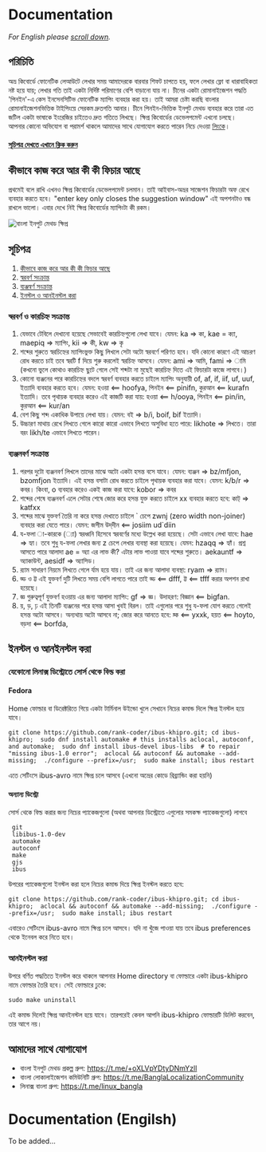 # Documentation
*For English please [scroll down](https://github.com/rank-coder/ibus-khipro/blob/master/README.md#documentation-engilsh).*
## পরিচিতি
অভ্র কিবোর্ডে ফোনেটিক লেআউটে লেখার সময় আমাদেরকে বারবার শিফট চাপতে হয়, ফলে লেখার ফ্লো বা ধারাবাহিকতা নষ্ট হয়ে যায়; লেখার গতি তাই একটা নির্দিষ্ট পরিমাণের বেশি বাড়ানো যায় না। চীনের একটা রোমানাইজেশন পদ্ধতি 'পিনইন'-এ কেস ইনসেনসিটিভ ফোনেটিক ম্যাপিং ব্যবহার করা হয়। তাই আমরা চেষ্টা করছি বাংলার রোমানাইজেশনভিত্তিক টাইপিংয়ে সেরকম দ্রুতগতি আনার। চীনে পিনইন-ভিত্তিক ইনপুট মেথড ব্যবহার করে তারা এত জটিল একটা ভাষাকে ইংরেজির চাইতেও দ্রুত গতিতে লিখছে। ক্ষিপ্র কিবোর্ডের ডেভেলপমেন্ট এখনো চলছে।<br> আপনার কোনো অভিযোগ বা পরামর্শ থাকলে আমাদের সাথে যোগাযোগ করতে পারেন নিচে দেওয়া [লিংকে](https://github.com/rank-coder/ibus-khipro/tree/master#%E0%A6%86%E0%A6%AE%E0%A6%BE%E0%A6%A6%E0%A7%87%E0%A6%B0-%E0%A6%B8%E0%A6%BE%E0%A6%A5%E0%A7%87-%E0%A6%AF%E0%A7%8B%E0%A6%97%E0%A6%BE%E0%A6%AF%E0%A7%8B%E0%A6%97)।
#### [সূচিপত্র দেখতে এখানে ক্লিক করুন](https://github.com/rank-coder/ibus-khipro/blob/master/README.md#%E0%A6%B8%E0%A7%82%E0%A6%9A%E0%A6%BF%E0%A6%AA%E0%A6%A4%E0%A7%8D%E0%A6%B0-1)
## কীভাবে কাজ করে আর কী কী ফিচার আছে
প্রথমেই বলে রাখি এখনও ক্ষিপ্র কিবোর্ডের ডেভেলপমেন্ট চলমান। তাই আইবাস-অভ্রর সাজেশন ফিচারটা অফ রেখে ব্যবহার করতে হবে। "enter key only closes the suggestion window" এই অপশনটাও বন্ধ রাখলে ভালো। এবার দেখে নিই ক্ষিপ্র কিবোর্ডের ম্যাপিংটা কী রকম।

![বাংলা ইনপুট মেথড ক্ষিপ্র](https://github.com/rank-coder/ibus-khipro/assets/54497225/fdbf0f95-08b8-43b7-b6b2-de9416a95897)
## সূচিপত্র
1. [কীভাবে কাজ করে আর কী কী ফিচার আছে](https://github.com/rank-coder/ibus-khipro/blob/master/README.md#%E0%A6%B8%E0%A7%82%E0%A6%9A%E0%A6%BF%E0%A6%AA%E0%A6%A4%E0%A7%8D%E0%A6%B0-1)
2. [স্বরবর্ণ সংক্রান্ত](https://github.com/rank-coder/ibus-khipro/blob/master/README.md#%E0%A6%B8%E0%A7%8D%E0%A6%AC%E0%A6%B0%E0%A6%AC%E0%A6%B0%E0%A7%8D%E0%A6%A3-%E0%A6%93-%E0%A6%95%E0%A6%BE%E0%A6%B0%E0%A6%9A%E0%A6%BF%E0%A6%B9%E0%A7%8D%E0%A6%A8-%E0%A6%B8%E0%A6%82%E0%A6%95%E0%A7%8D%E0%A6%B0%E0%A6%BE%E0%A6%A8%E0%A7%8D%E0%A6%A4)
3. [ব্যঞ্জন্বর্ণ সংক্রান্ত](https://github.com/rank-coder/ibus-khipro/blob/master/README.md#%E0%A6%AC%E0%A7%8D%E0%A6%AF%E0%A6%9E%E0%A7%8D%E0%A6%9C%E0%A6%A8%E0%A6%AC%E0%A6%B0%E0%A7%8D%E0%A6%A3-%E0%A6%B8%E0%A6%82%E0%A6%95%E0%A7%8D%E0%A6%B0%E0%A6%BE%E0%A6%A8%E0%A7%8D%E0%A6%A4)
4. [ইনস্টল ও আনইনস্টল করা](https://github.com/rank-coder/ibus-khipro/blob/master/README.md#%E0%A6%87%E0%A6%A8%E0%A6%B8%E0%A7%8D%E0%A6%9F%E0%A6%B2-%E0%A6%93-%E0%A6%86%E0%A6%A8%E0%A6%87%E0%A6%A8%E0%A6%B8%E0%A7%8D%E0%A6%9F%E0%A6%B2-%E0%A6%95%E0%A6%B0%E0%A6%BE)
### স্বরবর্ণ ও কারচিহ্ন সংক্রান্ত
1. যেভাবে টেবিলে দেখানো হয়েছে সেভাবেই কারচিহ্নগুলো লেখা যাবে। যেমন: ka => কা, kae = ক্যা, maepiq => ম্যাপিং, kii => কী, kw => কৃ
2. শব্দের শুরুতে স্বরচিহ্নের ম্যাপিংভুক্ত কিছু লিখলে সেটা অটো স্বরবর্ণে পরিণত হবে। যদি কোনো কারণে এই আচরণ রোধ করতে চাই তবে স্বরটি f দিয়ে শুরু করলেই স্বরচিহ্ন আসবে। যেমন: ami => আমি, fami => ামি (কখনো ভুলে কোথাও কারচিহ্ন ছুটে গেলে সেই শব্দটা না মুছেই কারচিহ্ন দিতে এই ফিচারটা কাজে লাগবে।)
3. কোনো ব্যঞ্জনের পরে কারচিহ্নের বদলে স্বরবর্ণ ব্যবহার করতে চাইলে ম্যাপিং অনুযায়ী of, af, if, iif, uf, uuf, ইত্যাদি ব্যবহার করতে হবে। যেমন: হওয়া <== hoofya, পিনইন <== pinifn, কুরআন <== kurafn ইত্যাদি। তবে পৃথায়ক ব্যবহার করেও এই কাজটি করা যায়: হওয়া <== h/ooya, পিনইন <== pin/in, কুরআন <== kur/an
4. বেশ কিছু শব্দ একাধিক উপায়ে লেখা যায়। যেমন: বই => b/i, boif, bif ইত্যাদি।
5. উচ্চারণ মাথায় রেখে লিখতে গেলে কারো কারো এভাবে লিখতে অসুবিধা হতে পারে: likhote => লিখতে। তারা বরং likh/te এভাবে লিখতে পারেন।
### ব্যঞ্জনবর্ণ সংক্রান্ত
1. পরপর দুটো ব্যঞ্জনবর্ণ লিখলে তাদের মাঝে অটো একটা হসন্ত বসে যাবে। যেমন: ব্যঞ্জন => bz/mfjon, bzomfjon ইত্যাদি। এই হসন্ত বসাটা রোধ করতে চাইলে পৃথায়ক ব্যবহার করা যাবে। যেমন: k/b/r => কবর। কিংবা, o ব্যবহার করেও একই কাজ করা যাবে: kobor => কবর
2. শব্দের শেষে ব্যঞ্জনবর্ণ এলে সেটার শেষে জোর করে হসন্ত যুক্ত করতে চাইলে xx ব্যবহার করতে হবে: কাট্ => katfxx
3. শব্দের মাঝে যুক্তবর্ণ তৈরি না করে হসন্ত দেখাতে চাইলে \` চেপে zwnj (zero width non-joiner) ব্যবহার করা যেতে পারে। যেমন: জসীম উদ্‌দীন <== josiim ud`diin
4. য-ফলা া-কারকে (্যা) স্বরধ্বনি হিসেবে স্বরবর্ণের মধ্যে উল্লেখ করা হয়েছে। সেটা এভাবে লেখা যাবে: hae => হ্যা। তবে শুধু য-ফলা লেখার জন্য z চেপে লেখার ব্যবস্থা করা হয়েছে। যেমন: hzaqq => হ্যাঁ। প্রশ্ন আসতে পারে আলাদা ae = অ্যা এর লাভ কী? এটার লাভ পাওয়া যাবে শব্দের শুরুতে। aekauntf => অ্যাকাউন্ট, aesidf => অ্যাসিড।
5. র‌্যাম সাধারণ নিয়মে লিখতে গেলে র্যাম হয়ে যায়। তাই এর জন্য আলাদা ব্যবস্থা: ryam => র‌্যাম।
6. ড্ড ও ট্ট এই যুক্তবর্ণ দুটি লিখতে সময় বেশি লাগতে পারে তাই ড্ড <== dfff, ট্ট <== tfff করার অপশন রাখা হয়েছে।
7. জ্ঞ গুরুত্বপূর্ণ যুক্তবর্ণ হওয়ায় এর জন্য আলাদা ম্যাপিং: gf => জ্ঞ। উদাহরণ: বিজ্ঞান <== bigfan.
8. য়, ড়, ঢ় এই তিনটি ব্যঞ্জনের পরে হসন্ত আসা খুবই বিরল। তাই এগুলোর পরে শুধু য-ফলা যোগ করতে গেলেই হসন্ত অটো আসবে। অন্যথায় অটো আসবে না; জোর করে আনতে হবে: য়্ক <== yxxk, হয়ত <== hoyto, বড়দা <== borfda,

## ইনস্টল ও আনইনস্টল করা
### যেকোনো লিনাক্স ডিস্ট্রোতে সোর্স থেকে বিল্ড করা
#### Fedora
Home ফোল্ডার বা ডিরেক্টরিতে গিয়ে একটা টার্মিনাল উইন্ডো খুলে সেখানে নিচের কমান্ড দিলে ক্ষিপ্র ইনস্টল হয়ে যাবে।
```
git clone https://github.com/rank-coder/ibus-khipro.git; cd ibus-khipro;  sudo dnf install automake # this installs aclocal, autoconf, and automake;  sudo dnf install ibus-devel ibus-libs  # to repair "missing ibus-1.0 error";  aclocal && autoconf && automake --add-missing;  ./configure --prefix=/usr;  sudo make install; ibus restart
```
এতে সেটিংসে ibus-avro নামে ক্ষিপ্র চলে আসবে (এখনো অভ্রের কোডে রিব্র্যান্ডিং করা হয়নি)
#### অন্যান্য ডিস্ট্রো
সোর্স থেকে বিল্ড করার জন্য নিচের প্যাকেজগুলো (অথবা আপনার ডিস্ট্রোতে এগুলোর সমকক্ষ প্যাকেজগুলো) লাগবে
```
 git
 libibus-1.0-dev
 automake
 autoconf
 make
 gjs
 ibus
```
উপরের প্যাকেজগুলো ইনস্টল করা হলে নিচের কমান্ড দিয়ে ক্ষিপ্র ইনস্টল করতে হবে:
```
git clone https://github.com/rank-coder/ibus-khipro.git; cd ibus-khipro;  aclocal && autoconf && automake --add-missing;  ./configure --prefix=/usr;  sudo make install; ibus restart
```
এবারেও সেটিংসে ibus-avro নামে ক্ষিপ্র চলে আসবে। যদি না খুঁজে পাওয়া যায় তবে ibus preferences থেকে ইনেবল করে নিতে হবে।
### আনইনস্টল করা
উপরে বর্ণিত পদ্ধতিতে ইনস্টল করে থাকলে আপনার Home directory বা ফোল্ডারে একটা ibus-khipro নামে ফোল্ডার তৈরি হবে। সেই ফোল্ডারে ঢুকে:
```
sudo make uninstall
```
এই কমান্ড দিলেই ক্ষিপ্র আনইনস্টল হয়ে যাবে। তারপরেই কেবল আপনি ibus-khipro ফোল্ডারটি ডিলিট করবেন, তার আগে নয়।
## আমাদের সাথে যোগাযোগ
* বাংলা ইনপুট মেথড প্রকল্প গ্রুপ: https://t.me/+oXLVpYDtyDNmYzll
* বাংলা লোকালাইজেশন কমিউনিটি গ্রুপ: https://t.me/BanglaLocalizationCommunity
* লিনাক্স বাংলা গ্রুপ: https://t.me/linux_bangla
# Documentation (Engilsh)
To be added...
